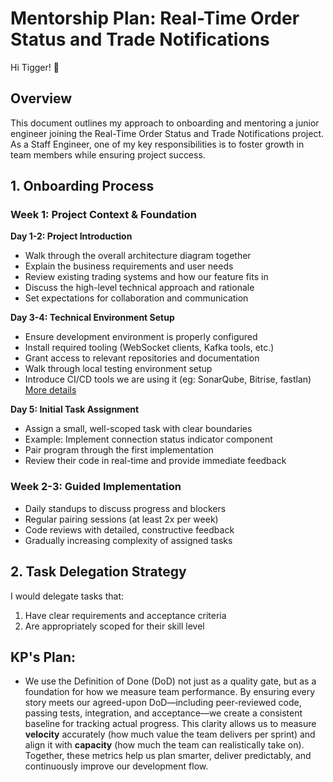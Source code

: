 # Mentorship Plan: Real-Time Order Status and Trade Notifications
Hi Tigger! 👋

## Overview

This document outlines my approach to onboarding and mentoring a junior engineer joining the Real-Time Order Status and Trade Notifications project. As a Staff Engineer, one of my key responsibilities is to foster growth in team members while ensuring project success.

## 1. Onboarding Process

### Week 1: Project Context & Foundation

**Day 1-2: Project Introduction**
* Walk through the overall architecture diagram together
* Explain the business requirements and user needs
* Review existing trading systems and how our feature fits in
* Discuss the high-level technical approach and rationale
* Set expectations for collaboration and communication

**Day 3-4: Technical Environment Setup**
* Ensure development environment is properly configured
* Install required tooling (WebSocket clients, Kafka tools, etc.)
* Grant access to relevant repositories and documentation
* Walk through local testing environment setup
* Introduce CI/CD tools we are using it (eg: SonarQube, Bitrise, fastlan) [More details](./CI:CD.md)

**Day 5: Initial Task Assignment**
* Assign a small, well-scoped task with clear boundaries
* Example: Implement connection status indicator component
* Pair program through the first implementation
* Review their code in real-time and provide immediate feedback

### Week 2-3: Guided Implementation

* Daily standups to discuss progress and blockers
* Regular pairing sessions (at least 2x per week)
* Code reviews with detailed, constructive feedback
* Gradually increasing complexity of assigned tasks

## 2. Task Delegation Strategy

I would delegate tasks that:
1. Have clear requirements and acceptance criteria
2. Are appropriately scoped for their skill level

## KP's Plan:

- We use the Definition of Done (DoD) not just as a quality gate, but as a foundation for how we measure team performance. By ensuring every story meets our agreed-upon DoD—including peer-reviewed code, passing tests, integration, and acceptance—we create a consistent baseline for tracking actual progress. This clarity allows us to measure **velocity** accurately (how much value the team delivers per sprint) and align it with **capacity** (how much the team can realistically take on). Together, these metrics help us plan smarter, deliver predictably, and continuously improve our development flow.
